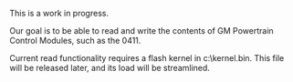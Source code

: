 This is a work in progress.

Our goal is to be able to read and write the contents of GM Powertrain Control Modules, such as the 0411.

Current read functionality requires a flash kernel in c:\kernel.bin.
This file will be released later, and its load will be streamlined.
